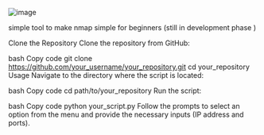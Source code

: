 ![image](https://github.com/noursallam/Easymap/assets/122881707/7a1fe892-6a3a-48ee-9778-ffab28a4f8bd)

simple tool to make nmap simple for beginners (still in development phase )

Clone the Repository
Clone the repository from GitHub:

bash
Copy code
git clone https://github.com/your_username/your_repository.git
cd your_repository
Usage
Navigate to the directory where the script is located:

bash
Copy code
cd path/to/your_repository
Run the script:

bash
Copy code
python your_script.py
Follow the prompts to select an option from the menu and provide the necessary inputs (IP address and ports).
